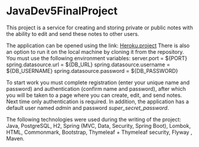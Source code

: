 # JavaDev5FinalProject
This project is a service for creating and storing private or public notes with the ability to edit and send these notes to other users.
   
The application can be opened using the link: [Heroku.project](https://)
There is also an option to run it on the local machine by cloning it from the repository.
You must use the following environment variables:
server.port = ${PORT}
spring.datasource.url = ${DB_URL}
spring.datasource.username = ${DB_USERNAME}
spring.datasource.password = ${DB_PASSWORD}

To start work you must complete registration (enter your unique name and password) and authentication (confirm name and password),
after which you will be taken to a page where you can create, edit, and send notes.  Next time only authentication is required. 
In addition, the application has a default user named *admin* and password *super_secret_password*.

The following technologies were used during the writing of the project:
Java, PostgreSQL, H2, Spring (MVC, Data, Security, Spring Boot), Lombok,  HTML, Commonmark, Bootstrap, Thymeleaf + Thymeleaf security, Flyway , Maven.
